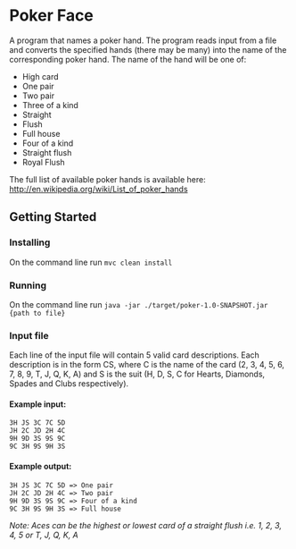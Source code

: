 # Poker Face

A program that names a poker hand. The program reads input from a file and converts the specified hands (there may be many) into the name of the corresponding poker hand. The name of the hand will be one of:

* High card
* One pair
* Two pair
* Three of a kind
* Straight
* Flush
* Full house
* Four of a kind
* Straight flush
* Royal Flush

The full list of available poker hands is available here: http://en.wikipedia.org/wiki/List_of_poker_hands

## Getting Started

### Installing
On the command line run ``mvc clean install``

### Running
On the command line run ``java -jar ./target/poker-1.0-SNAPSHOT.jar {path to file}``

### Input file

Each line of the input file will contain 5 valid card descriptions. Each description is in the
form CS, where C is the name of the card (2, 3, 4, 5, 6, 7, 8, 9, T, J, Q, K, A) and S is the
suit (H, D, S, C for Hearts, Diamonds, Spades and Clubs respectively).

#### Example input:
```
3H JS 3C 7C 5D
JH 2C JD 2H 4C
9H 9D 3S 9S 9C
9C 3H 9S 9H 3S
```
#### Example output:
```
3H JS 3C 7C 5D => One pair
JH 2C JD 2H 4C => Two pair
9H 9D 3S 9S 9C => Four of a kind
9C 3H 9S 9H 3S => Full house
```
_Note: Aces can be the highest or lowest card of a straight flush i.e. 1, 2, 3, 4, 5 or T, J, Q, K, A_